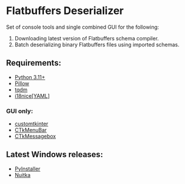 # Flatbuffers Deserializer
Set of console tools and single combined GUI for the following:
1. Downloading latest version of Flatbuffers schema compiler.
2. Batch deserializing binary Flatbuffers files using imported schemas.

## Requirements:
- [Python 3.11+](https://www.python.org/)
- [Pillow](https://pypi.org/project/pillow/)
- [tqdm](https://pypi.org/project/tqdm/)
- [i18nice[YAML]](https://pypi.org/project/i18nice/)
### GUI only:
- [customtkinter](https://pypi.org/project/customtkinter/)
- [CTkMenuBar](https://pypi.org/project/CTkMenuBar/)
- [CTkMessagebox](https://pypi.org/project/CTkMessagebox/)
## Latest Windows releases:
- [PyInstaller](https://github.com/Shararamosh/flatc_deserializer/releases/tag/latest)
- [Nuitka](https://github.com/Shararamosh/flatc_deserializer/releases/tag/latest-nuitka)